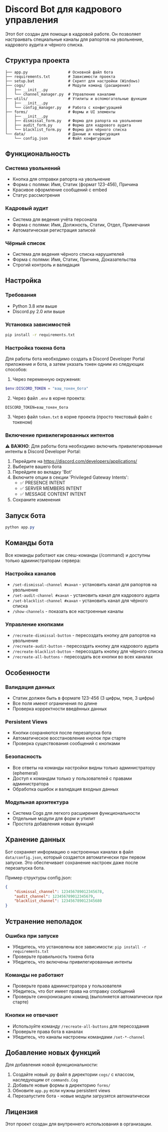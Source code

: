 # Discord Bot для кадрового управления

Этот бот создан для помощи в кадровой работе. Он позволяет настраивать специальные каналы для рапортов на увольнение, кадрового аудита и чёрного списка.

## Структура проекта

```
├── app.py                  # Основной файл бота
├── requirements.txt        # Зависимости проекта
├── setup.bat               # Скрипт для настройки (Windows)
├── cogs/                   # Модули команд (расширения)
│   ├── __init__.py
│   └── channel_manager.py  # Управление каналами
├── utils/                  # Утилиты и вспомогательные функции
│   ├── __init__.py
│   └── config_manager.py   # Работа с конфигурацией 
├── forms/                  # Формы и UI элементы
│   ├── __init__.py
│   ├── dismissal_form.py   # Форма для рапорта на увольнение
│   ├── audit_form.py       # Форма для кадрового аудита
│   └── blacklist_form.py   # Форма для чёрного списка
└── data/                   # Данные и конфигурация
    └── config.json         # Файл конфигурации
```

## Функциональность

### Система увольнений
- Кнопка для отправки рапорта на увольнение
- Форма с полями: Имя, Статик (формат 123-456), Причина
- Красивое оформление сообщений с embed
- Статус рассмотрения

### Кадровый аудит
- Система для ведения учёта персонала
- Форма с полями: Имя, Должность, Статик, Отдел, Примечания
- Автоматическая регистрация записей

### Чёрный список
- Система для ведения чёрного списка нарушителей
- Форма с полями: Имя, Статик, Причина, Доказательства
- Строгий контроль и валидация

## Настройка

### Требования
- Python 3.8 или выше
- Discord.py 2.0 или выше

### Установка зависимостей

```bash
pip install -r requirements.txt
```

### Настройка токена бота

Для работы бота необходимо создать в Discord Developer Portal приложение и бота, а затем указать токен одним из следующих способов:

1. Через переменную окружения:
```powershell
$env:DISCORD_TOKEN = "ваш_токен_бота"
```

2. Через файл `.env` в корне проекта:
```
DISCORD_TOKEN=ваш_токен_бота
```

3. Через файл `token.txt` в корне проекта (просто текстовый файл с токеном)

### Включение привилегированных интентов

⚠️ **ВАЖНО**: Для работы бота необходимо включить привилегированные интенты в Discord Developer Portal:

1. Перейдите на https://discord.com/developers/applications/
2. Выберите вашего бота
3. Перейдите во вкладку 'Bot'
4. Включите опции в секции 'Privileged Gateway Intents':
   - ✅ PRESENCE INTENT
   - ✅ SERVER MEMBERS INTENT
   - ✅ MESSAGE CONTENT INTENT
5. Сохраните изменения

## Запуск бота

```powershell
python app.py
```

## Команды бота

Все команды работают как слеш-команды (/command) и доступны только администраторам сервера:

### Настройка каналов
- `/set-dismissal-channel #канал` - установить канал для рапортов на увольнение
- `/set-audit-channel #канал` - установить канал для кадрового аудита
- `/set-blacklist-channel #канал` - установить канал для чёрного списка
- `/show-channels` - показать все настроенные каналы

### Управление кнопками
- `/recreate-dismissal-button` - пересоздать кнопку для рапортов на увольнение
- `/recreate-audit-button` - пересоздать кнопку для кадрового аудита
- `/recreate-blacklist-button` - пересоздать кнопку для чёрного списка
- `/recreate-all-buttons` - пересоздать все кнопки во всех каналах

## Особенности

### Валидация данных
- Статик должен быть в формате 123-456 (3 цифры, тире, 3 цифры)
- Все поля имеют ограничения по длине
- Проверка корректности введённых данных

### Persistent Views
- Кнопки сохраняются после перезапуска бота
- Автоматическое восстановление кнопок при старте
- Проверка существования сообщений с кнопками

### Безопасность
- Все ответы на команды настройки видны только администратору (ephemeral)
- Доступ к командам только у пользователей с правами администратора
- Обработка ошибок и валидация входных данных

### Модульная архитектура
- Система Cogs для легкого расширения функциональности
- Отдельные модули для форм и утилит
- Простота добавления новых функций

## Хранение данных

Бот сохраняет информацию о настроенных каналах в файл `data/config.json`, который создается автоматически при первом запуске. Это обеспечивает сохранение настроек даже после перезапуска бота.

Пример структуры config.json:
```json
{
    "dismissal_channel": 123456789012345678,
    "audit_channel": 123456789012345679,
    "blacklist_channel": 123456789012345680
}
```

## Устранение неполадок

### Ошибка при запуске
- Убедитесь, что установлены все зависимости: `pip install -r requirements.txt`
- Проверьте правильность токена бота
- Убедитесь, что включены привилегированные интенты

### Команды не работают
- Проверьте права администратора у пользователя
- Убедитесь, что бот имеет права на отправку сообщений
- Проверьте синхронизацию команд (выполняется автоматически при старте)

### Кнопки не отвечают
- Используйте команду `/recreate-all-buttons` для пересоздания
- Проверьте права бота в каналах
- Убедитесь, что каналы настроены командами `/set-*-channel`

## Добавление новых функций

Для добавления новой функциональности:

1. Создайте новый .py файл в директории `cogs/` с классом, наследующим от `commands.Cog`
2. Добавьте новые формы в директорию `forms/`
3. Обновите `app.py` если нужны persistent views
4. Перезапустите бота - новые модули загрузятся автоматически

## Лицензия

Этот проект создан для внутреннего использования в организации.
